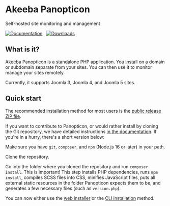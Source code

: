 # Akeeba Panopticon

Self-hosted site monitoring and management


[![Documentation](https://img.shields.io/badge/documentation-wiki-ffffff?labelColor=514f50&color=40b5b8)](https://github.com/akeeba/panopticon/wiki) &nbsp; [![Downloads](https://img.shields.io/github/downloads/akeeba/panopticon/total?labelColor=514f50&color=40b5b8)](https://github.com/akeeba/panopticon/releases)

## What is it?

Akeeba Panopticon is a standalone PHP application. You install on a domain or subdomain separate from your sites. You can then use it to monitor manage your sites remotely.

Currently, it supports Joomla 3, Joomla 4, and Joomla 5 sites.

## Quick start

The recommended installation method for most users is the [public release ZIP file](https://github.com/akeeba/panopticon/releases).

If you want to contribute to Panopticon, or would rather install by cloning the Git repository, we have detailed instructions [in the documentation](https://github.com/akeeba/panopticon/wiki/Install-from-Git). If you're in a hurry, there's a short version below:

Make sure you have `git`, `composer`, and `npm` (Node.js 16 or later) in your path.

Clone the repository.

Go into the folder where you cloned the repository and run `composer install`. This is important! This step installs PHP dependencies, runs `npm install`, compiles SCSS files into CSS, minifies JavaScript files, puts all external static resources in the folder Panopticon expects them to be, and generates a few necessary files (such as `version.php`).

You can now either use the [web installer](https://github.com/akeeba/panopticon/wiki/Install-Panopticon) or the [CLI installation](https://github.com/akeeba/panopticon/wiki/CLI-setup) method.